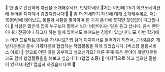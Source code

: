 👋 한 줄로 간단하게 자신을 소개해주세요.
안녕하세요.🦀저는 이번에 25기 에코노베이션에 들어온 디자이너 김민지입니다!👀
🔎 좀 더 자세하기 자신에 대해 소개해주세요.
저는 1999년에 태어났고, 동물과 사람을 좋아하며 한 가지 음식에 꽂히면 끊임없이 파고듭니다.🍺 식탐은 많은데 입이 누구보다 짧아서 뇌가 비만이냐는 말을 듣고 삽니다. 음식 뿐만 아니라 전공이나 하고자 하는 일에 있어서도 빠져드는 경향이 있습니다.
💻 이번 학기에는 어떤 프로젝트/공부를 하시나요?
앱 팀에 디자이너로 들어가게 되면서, 근성&홍준 개발자분들과 준수 기획자분과 협업하는 작업활동을 하게 되었습니다. [버스킹 알림서비스 야호]
👣 앞으로 어떤 것을 공부하고 싶으신가요?
다른 주제 혹은 분야의 개발자분들과도 함께 협업활동을을 해보고 싶습니다! (협업 소중)
💙 마지막으로 하고 싶으신 말씀이 있으시다면?
열심히 하겠습니다!!!!!🦀